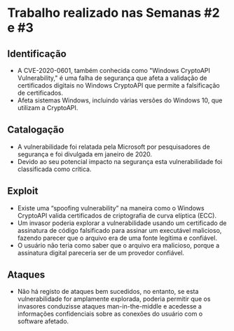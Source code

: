 # Trabalho realizado nas Semanas #2 e #3

## Identificação

- A CVE-2020-0601, também conhecida como "Windows CryptoAPI Vulnerability," é uma falha de segurança que afeta a validação de certificados digitais no Windows CryptoAPI que permite a falsificação de certificados.
- Afeta sistemas Windows, incluindo várias versões do Windows 10, que utilizam a CryptoAPI.

## Catalogação

- A vulnerabilidade foi relatada pela Microsoft por pesquisadores de segurança e foi divulgada em janeiro de 2020.
- Devido ao seu potencial impacto na segurança esta vulnerabilidade foi classificada como crítica.

## Exploit

- Existe uma “spoofing vulnerability” na maneira como o Windows CryptoAPI valida certificados de criptografia de curva elíptica (ECC).
- Um invasor poderia explorar a vulnerabilidade usando um certificado de assinatura de código falsificado para assinar um executável malicioso, fazendo parecer que o arquivo era de uma fonte legítima e confiável.
- O usuário não teria como saber que o arquivo era malicioso, porque a assinatura digital pareceria ser de um provedor confiável.

## Ataques

- Não há registo de ataques bem sucedidos, no entanto, se esta vulnerabilidade for amplamente explorada, poderia permitir que os invasores conduzisse ataques man-in-the-middle e acedesse a informações confidenciais sobre as conexões do usuário com o software afetado.
